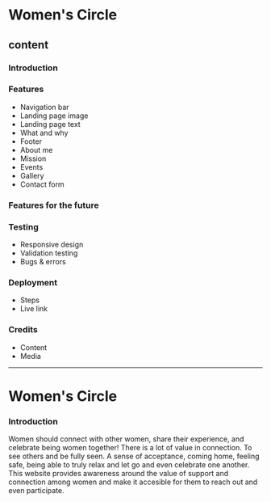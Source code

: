 # Women's Circle

## content

### Introduction

### Features 

- Navigation bar
- Landing page image
- Landing page text
- What and why
- Footer
- About me
- Mission
- Events
- Gallery
- Contact form

### Features for the future

### Testing

- Responsive design
- Validation testing
- Bugs & errors

### Deployment

- Steps
- Live link

### Credits

- Content
- Media

-----

# Women's Circle

### Introduction

Women should connect with other women, share their experience, and celebrate being women together! There is a lot of value in connection. To see others and be fully seen. A sense of acceptance, coming home, feeling safe, being able to truly relax and let go and even celebrate one another. 
This website provides awareness around the value of support and connection among women and make it accesible for them to reach out and even participate.  